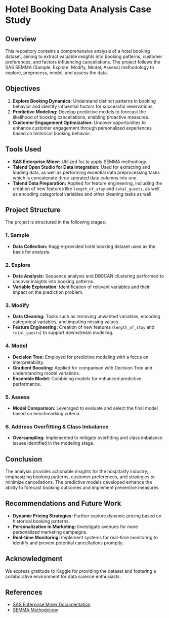 # Hotel Booking Data Analysis Case Study

## Overview

This repository contains a comprehensive analysis of a hotel booking dataset, aiming to extract valuable insights into booking patterns, customer preferences, and factors influencing cancellations. The project follows the SAS SEMMA (Sample, Explore, Modify, Model, Assess) methodology to explore, preprocess, model, and assess the data.

## Objectives

1. **Explore Booking Dynamics:** Understand distinct patterns in booking behavior and identify influential factors for successful reservations.
2. **Predictive Modeling:** Develop predictive models to forecast the likelihood of booking cancellations, enabling proactive measures.
3. **Customer Engagement Optimization:** Uncover opportunities to enhance customer engagement through personalized experiences based on historical booking behavior.

## Tools Used

- **SAS Enterprise Miner:** Utilized for to apply SEMMA methodlogy.
- **Talend Open Studio for Data Integration:** Used for extracting and loading data, as well as performing essential data preprocessing tasks which is concatenate three sperated date columns into one.
- **Talend Data Preparation:** Applied for feature engineering, including the creation of new features like `length_of_stay` and `total_guests`, as well as encoding categorical variables and other cleaning tasks as well

## Project Structure

The project is structured in the following stages:

### 1. Sample

- **Data Collection:** Kaggle-provided hotel booking dataset used as the basis for analysis.

### 2. Explore

- **Data Analysis:** Sequence analysis and DBSCAN clustering performed to uncover insights into booking patterns.
- **Variable Exploration:** Identification of relevant variables and their impact on the prediction problem.

### 3. Modify

- **Data Cleaning:** Tasks such as removing unwanted variables, encoding categorical variables, and imputing missing values.
- **Feature Engineering:** Creation of new features (`length_of_stay` and `total_guests`) to support downstream modeling.

### 4. Model

- **Decision Tree:** Employed for predictive modeling with a focus on interpretability.
- **Gradient Boosting:** Applied for comparison with Decision Tree and understanding model variations.
- **Ensemble Model:** Combining models for enhanced predictive performance.

### 5. Assess

- **Model Comparison:** Leveraged to evaluate and select the final model based on benchmarking criteria.

### 6. Address Overfitting & Class Imbalance

- **Oversampling:** Implemented to mitigate overfitting and class imbalance issues identified in the modeling stage.

## Conclusion

The analysis provides actionable insights for the hospitality industry, emphasizing booking patterns, customer preferences, and strategies to minimize cancellations. The predictive models developed enhance the ability to forecast booking outcomes and implement preventive measures.

## Recommendations and Future Work

- **Dynamic Pricing Strategies:** Further explore dynamic pricing based on historical booking patterns.
- **Personalization in Marketing:** Investigate avenues for more personalized marketing campaigns.
- **Real-time Monitoring:** Implement systems for real-time monitoring to identify and prevent potential cancellations promptly.

## Acknowledgment

We express gratitude to Kaggle for providing the dataset and fostering a collaborative environment for data science enthusiasts.

## References

- [SAS Enterprise Miner Documentation](https://documentation.sas.com/doc/en/emref/15.1/n0u3s4tv5v88cfn1dx0zkfd9pjm5.htm)
- [SEMMA Methodology](https://www.datascience-pm.com/semma/)
